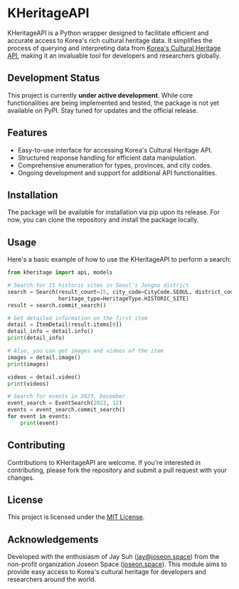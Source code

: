 # KHeritageAPI

KHeritageAPI is a Python wrapper designed to facilitate efficient and accurate access to Korea's rich cultural heritage
data. It simplifies the process of querying and interpreting data
from [Korea's Cultural Heritage API](https://www.cha.go.kr/html/HtmlPage.do?pg=/publicinfo/pbinfo3_0202.jsp&mn=NS_04_04_03),
making it an
invaluable tool for developers and researchers globally.

## Development Status

This project is currently **under active development**. While core functionalities are being implemented and tested, the
package is not yet available on PyPI. Stay tuned for updates and the official release.

## Features

- Easy-to-use interface for accessing Korea's Cultural Heritage API.
- Structured response handling for efficient data manipulation.
- Comprehensive enumeration for types, provinces, and city codes.
- Ongoing development and support for additional API functionalities.

## Installation

The package will be available for installation via pip upon its release.
For now, you can clone the repository and install the package locally.

## Usage

Here's a basic example of how to use the KHeritageAPI to perform a search:

```python
from kheritage import api, models

# Search for 15 historic sites in Seoul's Jongno district
search = Search(result_count=15, city_code=CityCode.SEOUL, district_code=Seoul.JONGNRO, canceled=False,
                heritage_type=HeritageType.HISTORIC_SITE)
result = search.commit_search()

# Get detailed information on the first item
detail = ItemDetail(result.items[0])
detail_info = detail.info()
print(detail_info)

# Also, you can get images and videos of the item
images = detail.image()
print(images)

videos = detail.video()
print(videos)

# Search for events in 2023, December
event_search = EventSearch(2023, 12)
events = event_search.commit_search()
for event in events:
    print(event)
```

## Contributing

Contributions to KHeritageAPI are welcome. If you're interested in contributing, please fork the repository and submit a
pull request with your changes.

## License

This project is licensed under the [MIT License](LICENSE).

## Acknowledgements

Developed with the enthusiasm of Jay Suh (jay@joseon.space) from the non-profit organization Joseon
Space ([joseon.space](https://joseon.space)). This module aims to provide easy access to Korea's cultural heritage for
developers and researchers around the world.